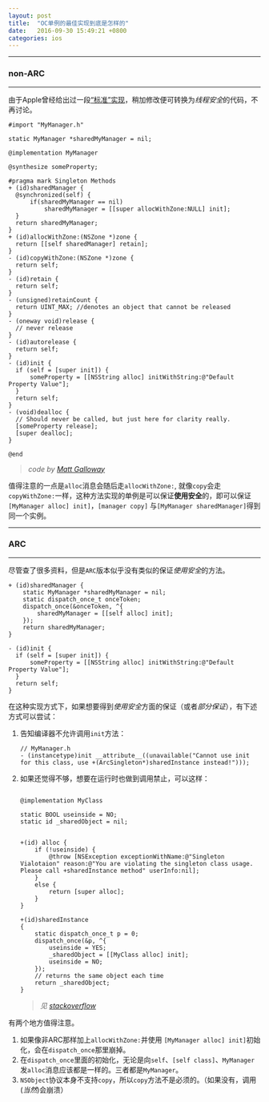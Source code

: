 ```yaml
---
layout: post
title:  "OC单例的最佳实现到底是怎样的"
date:   2016-09-30 15:49:21 +0800
categories: ios
---
```


---

### non-ARC

---
由于Apple曾经给出过一段[“标准”实现](http://cocoa.venj.me/blog/singleton-in-objc/)，稍加修改便可转换为*线程安全*的代码，不再讨论。

```objc
#import "MyManager.h"

static MyManager *sharedMyManager = nil;

@implementation MyManager

@synthesize someProperty;

#pragma mark Singleton Methods
+ (id)sharedManager {
  @synchronized(self) {
      if(sharedMyManager == nil)
          sharedMyManager = [[super allocWithZone:NULL] init];
  }
  return sharedMyManager;
}
+ (id)allocWithZone:(NSZone *)zone {
  return [[self sharedManager] retain];
}
- (id)copyWithZone:(NSZone *)zone {
  return self;
}
- (id)retain {
  return self;
}
- (unsigned)retainCount {
  return UINT_MAX; //denotes an object that cannot be released
}
- (oneway void)release {
  // never release
}
- (id)autorelease {
  return self;
}
- (id)init {
  if (self = [super init]) {
      someProperty = [[NSString alloc] initWithString:@"Default Property Value"];
  }
  return self;
}
- (void)dealloc {
  // Should never be called, but just here for clarity really.
  [someProperty release];
  [super dealloc];
}

@end
```
> *code by [Matt Galloway](http://www.galloway.me.uk/tutorials/singleton-classes/)*

值得注意的一点是`alloc`消息会随后走`allocWithZone:`, 就像`copy`会走`copyWithZone:`一样，这种方法实现的单例是可以保证**使用安全**的，即可以保证`[MyManager alloc] init]`，`[manager copy]` 与`[MyManager sharedManager]`得到同一个实例。

---

### ARC

---

尽管查了很多资料，但是`ARC`版本似乎没有类似的保证*使用安全*的方法。

```objc
+ (id)sharedManager {
    static MyManager *sharedMyManager = nil;
    static dispatch_once_t onceToken;
    dispatch_once(&onceToken, ^{
        sharedMyManager = [[self alloc] init];
    });
    return sharedMyManager;
}

- (id)init {
  if (self = [super init]) {
      someProperty = [[NSString alloc] initWithString:@"Default Property Value"];
  }
  return self;
}
```

在这种实现方式下，如果想要得到*使用安全*方面的保证（或者*部分保证*），有下述方式可以尝试：

 1. 告知编译器不允许调用`init`方法：

 	```objc
 	// MyManager.h
 	- (instancetype)init __attribute__((unavailable("Cannot use init for this class, use +(ArcSingleton*)sharedInstance instead!")));
 	```
 	
 2. 如果还觉得不够，想要在运行时也做到调用禁止，可以这样：
 
	```objc
	
	@implementation MyClass
	
	static BOOL useinside = NO;
	static id _sharedObject = nil;
	
	
	+(id) alloc {
	    if (!useinside) {
	        @throw [NSException exceptionWithName:@"Singleton Vialotaion" reason:@"You are violating the singleton class usage. Please call +sharedInstance method" userInfo:nil];
	    }
	    else {
	        return [super alloc];
	    }
	}
	
	+(id)sharedInstance
	{
	    static dispatch_once_t p = 0;
	    dispatch_once(&p, ^{
	        useinside = YES;
	        _sharedObject = [[MyClass alloc] init];
	        useinside = NO;
	    });   
	    // returns the same object each time
	    return _sharedObject;
	}
	
	```
	> *见 [stackoverflow](http://stackoverflow.com/questions/5720029/create-singleton-using-gcds-dispatch-once-in-objective-c/18382143#18382143)*

有两个地方值得注意。

 1.  如果像非ARC那样加上`allocWithZone:`并使用 `[MyManager alloc] init]`初始化，会在`dispatch_once`那里崩掉。
 2.  在`dispatch_once`里面的初始化，无论是向`self`、`[self class]`、`MyManager`发`alloc`消息应该都是一样的。三者都是`MyManager`。
 3.  `NSObject`协议本身不支持`copy`，所以`copy`方法不是必须的。（如果没有，调用(*当然*)会崩溃）